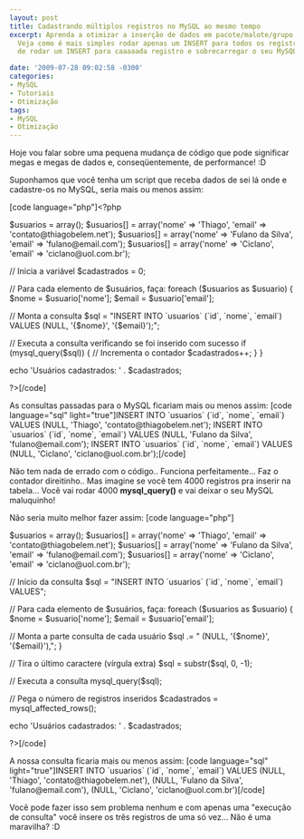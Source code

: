 ```yaml
---
layout: post
title: Cadastrando múltiplos registros no MySQL ao mesmo tempo
excerpt: Aprenda a otimizar a inserção de dados em pacote/malote/grupo no MySQL...
  Veja como é mais simples rodar apenas um INSERT para todos os registros ao invés
  de rodar um INSERT para caaaaada registro e sobrecarregar o seu MySQL.

date: '2009-07-28 09:02:58 -0300'
categories:
- MySQL
- Tutoriais
- Otimização
tags:
- MySQL
- Otimização
---
```

<p>Hoje vou falar sobre uma pequena mudança de código que pode significar megas e megas de dados e, conseqüentemente, de performance! :D</p>
<p>Suponhamos que você tenha um script que receba dados de sei lá onde e cadastre-os no MySQL, seria mais ou menos assim:</p>

[code language="php"]<?php</p>
<p>$usuarios = array();
$usuarios[] = array('nome' => 'Thiago', 'email' => 'contato@thiagobelem.net');
$usuarios[] = array('nome' => 'Fulano da Silva', 'email' => 'fulano@email.com');
$usuarios[] = array('nome' => 'Ciclano', 'email' => 'ciclano@uol.com.br');</p>
<p>// Inicia a variável
$cadastrados = 0;</p>
<p>// Para cada elemento de $usuários, faça:
foreach ($usuarios as $usuario) {
	$nome = $usuario['nome'];
	$email = $usuario['email'];</p>
<p>	// Monta a consulta
	$sql = "INSERT INTO `usuarios` (`id`, `nome`, `email`) VALUES (NULL, '{$nome}', '{$email}');";</p>
<p>	// Executa a consulta verificando se foi inserido com sucesso
	if (mysql_query($sql)) {
		// Incrementa o contador
		$cadastrados++;
	}
}</p>
<p>echo 'Usuários cadastrados: ' . $cadastrados;</p>
<p>?>[/code]

<p>As consultas passadas para o MySQL ficariam mais ou menos assim:
[code language="sql" light="true"]INSERT INTO `usuarios` (`id`, `nome`, `email`) VALUES (NULL, 'Thiago', 'contato@thiagobelem.net');
INSERT INTO `usuarios` (`id`, `nome`, `email`) VALUES (NULL, 'Fulano da Silva', 'fulano@email.com');
INSERT INTO `usuarios` (`id`, `nome`, `email`) VALUES (NULL, 'Ciclano', 'ciclano@uol.com.br');[/code]

<p>Não tem nada de errado com o código.. Funciona perfeitamente... Faz o contador direitinho.. Mas imagine se você tem 4000 registros pra inserir na tabela... Você vai rodar 4000 <strong>mysql_query()</strong> e vai deixar o seu MySQL maluquinho!</p>
<p>Não seria muito melhor fazer assim:
[code language="php"]<?php</p>
<p>$usuarios = array();
$usuarios[] = array('nome' => 'Thiago', 'email' => 'contato@thiagobelem.net');
$usuarios[] = array('nome' => 'Fulano da Silva', 'email' => 'fulano@email.com');
$usuarios[] = array('nome' => 'Ciclano', 'email' => 'ciclano@uol.com.br');</p>
<p>// Início da consulta
$sql = "INSERT INTO `usuarios` (`id`, `nome`, `email`) VALUES";</p>
<p>// Para cada elemento de $usuários, faça:
foreach ($usuarios as $usuario) {
	$nome = $usuario['nome'];
	$email = $usuario['email'];</p>
<p>	// Monta a parte consulta de cada usuário
	$sql .= " (NULL, '{$nome}', '{$email}'),";
}</p>
<p>// Tira o último caractere (vírgula extra)
$sql = substr($sql, 0, -1);</p>
<p>// Executa a consulta
mysql_query($sql);</p>
<p>// Pega o número de registros inseridos
$cadastrados = mysql_affected_rows();</p>
<p>echo 'Usuários cadastrados: ' . $cadastrados;</p>
<p>?>[/code]

<p>A nossa consulta ficaria mais ou menos assim:
[code language="sql" light="true"]INSERT INTO `usuarios` (`id`, `nome`, `email`) VALUES (NULL, 'Thiago', 'contato@thiagobelem.net'), (NULL, 'Fulano da Silva', 'fulano@email.com'), (NULL, 'Ciclano', 'ciclano@uol.com.br')[/code]

<p>Você pode fazer isso sem problema nenhum e com apenas uma "execução de consulta" você insere os três registros de uma só vez... Não é uma maravilha? :D</p>
